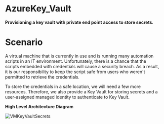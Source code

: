 # AzureKey_Vault
**Provisioning a key vault with private end point access to store secrets.**

# Scenario
A virtual machine that is currently in use and is running many automation scripts in an IT environment. Unfortunately, there is a chance that the scripts embedded with credentials will cause a security breach. As a result, it is our responsibility to keep the script safe from users who weren't permitted to retrieve the credentials.

To store the credentials in a safe location, we will need a few more resources. Therefore, we also provide a Key Vault for storing secrets and a user-assigned managed identity to authenticate to Key Vault.

**High Level Architecture Diagram**

![VMKeyVaultSecrets](https://github.com/user-attachments/assets/aaf3485d-6dea-4f1a-8057-9715c0df52fa)
